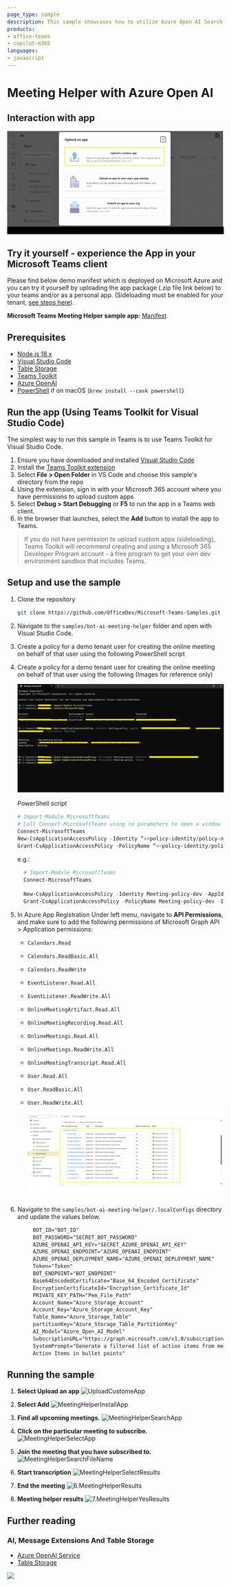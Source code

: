 ```yaml
---
page_type: sample
description: This sample showcases how to utilize Azure Open AI Search within Teams Toolkit for Visual Studio Code to extract Action Items and Meeting summaries from meeting transcriptions.
products:
- office-teams
- copilot-m365
languages:
- javascript
---
```


# Meeting Helper with Azure Open AI

## Interaction with app

 ![bot-ai-meeting-helperGif](Images/bot-ai-meeting-helperGif.gif)

## Try it yourself - experience the App in your Microsoft Teams client
Please find below demo manifest which is deployed on Microsoft Azure and you can try it yourself by uploading the app package (.zip file link below) to your teams and/or as a personal app. (Sideloading must be enabled for your tenant, [see steps here](https://docs.microsoft.com/microsoftteams/platform/concepts/build-and-test/prepare-your-o365-tenant#enable-custom-teams-apps-and-turn-on-custom-app-uploading)).

**Microsoft Teams Meeting Helper sample app:** [Manifest](/samples/bot-ai-meeting-helper/demo-manifest/bot-ai-meeting-helper.zip)

## Prerequisites

- [Node.js 18.x](https://nodejs.org/download/release/v18.18.2/)
- [Visual Studio Code](https://code.visualstudio.com/)
- [Table Storage](https://learn.microsoft.com/en-us/azure/storage/tables/table-storage-quickstart-portal)
- [Teams Toolkit](https://marketplace.visualstudio.com/items?itemName=TeamsDevApp.ms-teams-vscode-extension)
- [Azure OpenAI](https://learn.microsoft.com/en-us/azure/ai-services/openai/quickstart?tabs=command-line&pivots=programming-language-studio)
- [PowerShell](https://learn.microsoft.com/en-us/powershell/scripting/install/installing-powershell-on-macos) if on macOS (`brew install --cask powershell`)

## Run the app (Using Teams Toolkit for Visual Studio Code)

The simplest way to run this sample in Teams is to use Teams Toolkit for Visual Studio Code.

1. Ensure you have downloaded and installed [Visual Studio Code](https://code.visualstudio.com/docs/setup/setup-overview)
1. Install the [Teams Toolkit extension](https://marketplace.visualstudio.com/items?itemName=TeamsDevApp.ms-teams-vscode-extension)
1. Select **File > Open Folder** in VS Code and choose this sample's directory from the repo
1. Using the extension, sign in with your Microsoft 365 account where you have permissions to upload custom apps
1. Select **Debug > Start Debugging** or **F5** to run the app in a Teams web client.
1. In the browser that launches, select the **Add** button to install the app to Teams.

> If you do not have permission to upload custom apps (sideloading), Teams Toolkit will recommend creating and using a Microsoft 365 Developer Program account - a free program to get your own dev environment sandbox that includes Teams.

## Setup and use the sample
1) Clone the repository

    ```bash
    git clone https://github.com/OfficeDev/Microsoft-Teams-Samples.git
    ```
1) Navigate to the `samples/bot-ai-meeting-helper` folder and open with Visual Studio Code.
  
1) Create a policy for a demo tenant user for creating the online meeting on behalf of that user using the following PowerShell script
1) Create a policy for a demo tenant user for creating the online meeting on behalf of that user using the following (Images for reference only)
 
     ![PolicySetup](Images/Policy.png)
     
      PowerShell script

    ```powershell
    # Import-Module MicrosoftTeams
    # Call Connect-MicrosoftTeams using no parameters to open a window allowing for MFA accounts to authenticate
    Connect-MicrosoftTeams
    New-CsApplicationAccessPolicy -Identity “<<policy-identity/policy-name>>” -AppIds "<<microsoft-app-id>>" -Description "<<policy-description>>"
    Grant-CsApplicationAccessPolicy -PolicyName “<<policy-identity/policy-name>>” -Identity "<<object-id-of-the-user-to-whom-the-policy-needs-to-be-granted>>"
    ```

    e.g.:

    ```powershell
      # Import-Module MicrosoftTeams
      Connect-MicrosoftTeams

      New-CsApplicationAccessPolicy -Identity Meeting-policy-dev -AppIds "d0bdaa0f-8be2-4e85-9e0d-2e446676b88c" -Description "Online meeting policy - contoso town"
      Grant-CsApplicationAccessPolicy -PolicyName Meeting-policy-dev -Identity "782f076f-f6f9-4bff-9673-ea1997283e9c"
    ```
1) In Azure App Registration Under left menu, navigate to **API Permissions**, and make sure to add the following permissions of Microsoft Graph API > Application permissions:

    - `Calendars.Read`
    - `Calendars.ReadBasic.All`
    - `Calendars.ReadWrite`
    - `EventListener.Read.All`
    - `EventListener.ReadWrite.All`
    - `OnlineMeetingArtifact.Read.All`
    - `OnlineMeetingRecording.Read.All`
    - `OnlineMeetings.Read.All`
    - `OnlineMeetings.ReadWrite.All`
    - `OnlineMeetingTranscript.Read.All`
    - `User.Read.All`
    - `User.ReadBasic.All`
    - `User.ReadWrite.All`

        ![Application Permission](Images/ApplicationPermission.png)

1) Navigate to the `samples/bot-ai-meeting-helper/.localConfigs` directory and update the values below.

   ```txt
        BOT_ID="BOT_ID"
        BOT_PASSWORD="SECRET_BOT_PASSWORD"
        AZURE_OPENAI_API_KEY="SECRET_AZURE_OPENAI_API_KEY"
        AZURE_OPENAI_ENDPOINT="AZURE_OPENAI_ENDPOINT"
        AZURE_OPENAI_DEPLOYMENT_NAME="AZURE_OPENAI_DEPLOYMENT_NAME"
        Token="Token"
        BOT_ENDPOINT="BOT_ENDPOINT"
        Base64EncodedCertificate="Base_64_Encoded_Certificate"
        EncryptionCertificateId="Encryption_Certificate_Id"
        PRIVATE_KEY_PATH="Pem_File_Path"
        Account_Name="Azure_Storage_Account"
        Account_Key="Azure_Storage_Account_Key"
        Table_Name="Azure_Storage_Table"
        partitionKey="Azure_Storage_Table_PartitionKey"
        AI_Model="Azure_Open_AI_Model"
        SubscriptionURL="https://graph.microsoft.com/v1.0/subscriptions"
        SystemPrompt="Generate a filtered list of action items from meeting transcriptions by user in bullet point user wise categorized with proper format like:  <b> Attendee:</b> 
        Action Items in bullet points"
    ``` 

## Running the sample

1) **Select Upload an app**
![UploadCustomeApp](Images/0.UploadCustomeApp.png)

1) **Select Add**
![MeetingHelperInstallApp](Images/1.MeetingHelperInstallApp.png)

1) **Find all upcoming meetings.**
![MeetingHelperSearchApp](Images/2.MeetingHelperFindUpcomingMeeting.png)

1) **Click on the particular meeting to subscribe.**
![MeetingHelperSelectApp](Images/3.MeetingHelperSubscription.png)

1) **Join the meeting that you have subscribed to.**
![MeetingHelperSearchFileName](Images/4.MeetingHelperJoinMeeting.png)

1) **Start transcription**
![MeetingHelperSelectResults](Images/5.MeetingHelperStartTranscription.png)

1) **End the meeting**
![6.MeetingHelperResults](Images/6.MeetingHelperEndMeeting.png)

1) **Meeting helper results**
![7.MeetingHelperYesResults](Images/7.MeetingHelperResults.png)

## Further reading

### AI, Message Extensions And Table Storage

- [Azure OpenAI Service](https://learn.microsoft.com/azure/ai-services/openai/overview)
- [Table Storage](https://learn.microsoft.com/en-us/azure/storage/tables/table-storage-quickstart-portal)

<img src="https://pnptelemetry.azurewebsites.net/microsoft-teams-samples/samples/bot-ai-meeting-helper" />